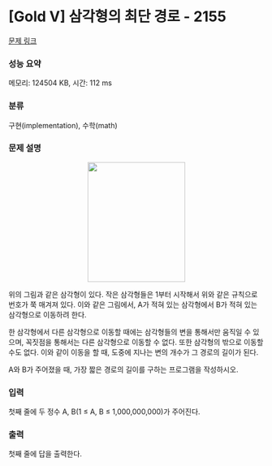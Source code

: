 # [Gold V] 삼각형의 최단 경로 - 2155 

[문제 링크](https://www.acmicpc.net/problem/2155) 

### 성능 요약

메모리: 124504 KB, 시간: 112 ms

### 분류

구현(implementation), 수학(math)

### 문제 설명

<p style="text-align: center;"><img alt="" height="236" src="https://www.acmicpc.net/JudgeOnline/upload/201008/tri.PNG" width="192"></p>

<p>위의 그림과 같은 삼각형이 있다. 작은 삼각형들은 1부터 시작해서 위와 같은 규칙으로 번호가 쭉 매겨져 있다. 이와 같은 그림에서, A가 적혀 있는 삼각형에서 B가 적혀 있는 삼각형으로 이동하려 한다.</p>

<p>한 삼각형에서 다른 삼각형으로 이동할 때에는 삼각형들의 변을 통해서만 움직일 수 있으며, 꼭짓점을 통해서는 다른 삼각형으로 이동할 수 없다. 또한 삼각형의 밖으로 이동할 수도 없다. 이와 같이 이동을 할 때, 도중에 지나는 변의 개수가 그 경로의 길이가 된다.</p>

<p>A와 B가 주어졌을 때, 가장 짧은 경로의 길이를 구하는 프로그램을 작성하시오.</p>

### 입력 

 <p>첫째 줄에 두 정수 A, B(1 ≤ A, B ≤ 1,000,000,000)가 주어진다.</p>

### 출력 

 <p>첫째 줄에 답을 출력한다.</p>

